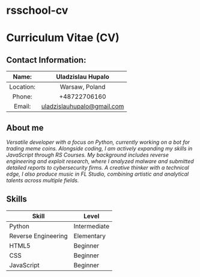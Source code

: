 # rsschool-cv

# Curriculum Vitae (CV)
## Contact Information:

|   Name:   |     Uladzislau Hupalo      |
| :-------: | :------------------------: |
| Location: |       Warsaw, Poland       |
|  Phone:   |        +48722706160        |
|  Email:   | uladzislauhupalo@gmail.com |
## About me
*Versatile developer with a focus on Python, currently working on a bot for trading meme coins. Alongside coding, I am actively expanding my skills in JavaScript through RS Courses. My background includes reverse engineering and exploit research, where I analyzed malware and submitted detailed reports to cybersecurity firms. A creative thinker with a technical edge, I also produce music in FL Studio, combining artistic and analytical talents across multiple fields.*
## Skills

| Skill               | Level        |
| ------------------- | ------------ |
| Python              | Intermediate |
| Reverse Engineering | Elementary   |
| HTML5               | Beginner     |
| CSS                 | Beginner     |
| JavaScript          | Beginner     |
